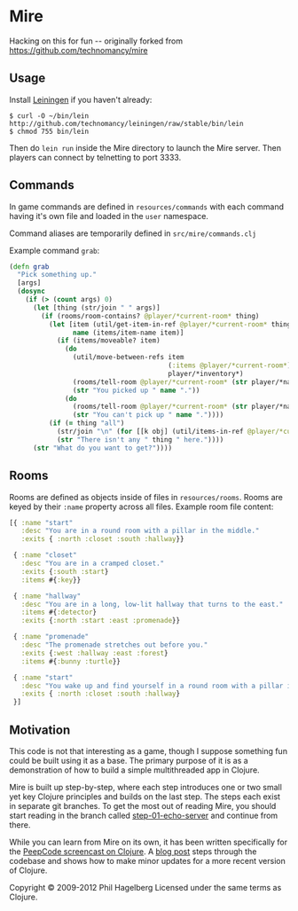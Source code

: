 # Mire

Hacking on this for fun -- originally forked from https://github.com/technomancy/mire

## Usage

Install [Leiningen](http://leiningen.org) if you haven't already:

    $ curl -O ~/bin/lein http://github.com/technomancy/leiningen/raw/stable/bin/lein
    $ chmod 755 bin/lein

Then do `lein run` inside the Mire directory to launch the Mire
server. Then players can connect by telnetting to port 3333.

## Commands

In game commands are defined in `resources/commands` with each command having
it's own file and loaded in the `user` namespace.

Command aliases are temporarily defined in `src/mire/commands.clj`

Example command `grab`:

```Clojure
(defn grab
  "Pick something up."
  [args]
  (dosync
    (if (> (count args) 0)
      (let [thing (str/join " " args)]
        (if (rooms/room-contains? @player/*current-room* thing)
          (let [item (util/get-item-in-ref @player/*current-room* thing)
                name (items/item-name item)]
            (if (items/moveable? item)
              (do
                (util/move-between-refs item
                                        (:items @player/*current-room*)
                                        player/*inventory*)
                (rooms/tell-room @player/*current-room* (str player/*name* " picked up " name "."))
                (str "You picked up " name "."))
              (do
                (rooms/tell-room @player/*current-room* (str player/*name* " tried to pick up " name ", and failed."))
                (str "You can't pick up " name "."))))
          (if (= thing "all")
            (str/join "\n" (for [[k obj] (util/items-in-ref @player/*current-room*)] (grab [(:name obj)])))
            (str "There isn't any " thing " here."))))
      (str "What do you want to get?"))))
```

## Rooms

Rooms are defined as objects inside of files in `resources/rooms`. Rooms are
keyed by their `:name` property across all files. Example room file content:

```Clojure
[{ :name "start"
   :desc "You are in a round room with a pillar in the middle."
   :exits { :north :closet :south :hallway}}

 { :name "closet"
   :desc "You are in a cramped closet."
   :exits {:south :start}
   :items #{:key}}

 { :name "hallway"
   :desc "You are in a long, low-lit hallway that turns to the east."
   :items #{:detector}
   :exits {:north :start :east :promenade}}

 { :name "promenade"
   :desc "The promenade stretches out before you."
   :exits {:west :hallway :east :forest}
   :items #{:bunny :turtle}}

 { :name "start"
   :desc "You wake up and find yourself in a round room with a pillar in the middle."
   :exits { :north :closet :south :hallway}
 }]
```

## Motivation

This code is not that interesting as a game, though I suppose
something fun could be built using it as a base. The primary purpose
of it is as a demonstration of how to build a simple multithreaded app
in Clojure.

Mire is built up step-by-step, where each step introduces one or two
small yet key Clojure principles and builds on the last step. The
steps each exist in separate git branches. To get the most out of
reading Mire, you should start reading in the branch called
[step-01-echo-server](http://github.com/technomancy/mire/tree/01-echo-server)
and continue from there.

While you can learn from Mire on its own, it has been written
specifically for the [PeepCode screencast on
Clojure](http://peepcode.com/products/functional-programming-with-clojure).
A [blog post](http://technomancy.us/136) steps through the codebase
and shows how to make minor updates for a more recent version of Clojure.

Copyright © 2009-2012 Phil Hagelberg
Licensed under the same terms as Clojure.
